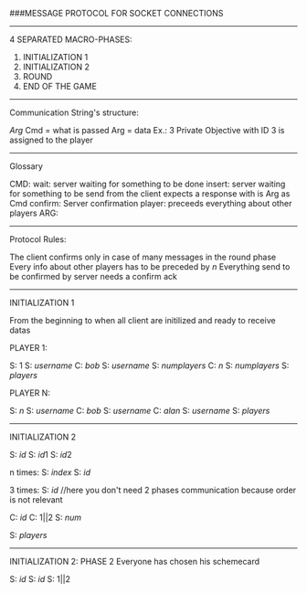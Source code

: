  ###MESSAGE PROTOCOL FOR SOCKET CONNECTIONS


------------------------------------------

 4 SEPARATED MACRO-PHASES:

 1) INITIALIZATION 1
 2) INITIALIZATION 2
 3) ROUND
 4) END OF THE GAME

------------------------------------------

 Communication String's structure:

 <Cmd>$Arg$
 Cmd = what is passed
 Arg = data
 Ex.:
 <privobj>$3$
 Private Objective with ID 3 is assigned to the player

------------------------------------------

 Glossary

 CMD:
  wait: server waiting for something to be done
  insert: server waiting for something to be send from the client
          expects a response with is Arg as Cmd
  confirm: Server confirmation
  player: preceeds everything about other players
 ARG:


------------------------------------------

 Protocol Rules:

 The client confirms only in case of many messages in the round phase
 Every info about other players has to be preceded by <player>$n$
 Everything send to be confirmed by server needs a confirm ack

------------------------------------------

 INITIALIZATION 1

 From the beginning to when all client are initilized and ready to receive datas

 PLAYER 1:

 S: <player>$1$
 S: <insert>$username$
 C: <username>$bob$
 S: <confirm>$username$
 S: <insert>$numplayers$
 C: <numplayers>$n$
 S: <confirm>$numplayers$
 S: <wait>$players$


 PLAYER N:

 S: <player>$n$
 S: <insert>$username$
 C: <username>$bob$
 S: <insert>$username$
 C: <username>$alan$
 S: <confirm>$username$
 S: <wait>$players$

 ---------------------------------------

 INITIALIZATION 2

 S: <privobj>$id$
 S: <scheme>$id1$
 S: <scheme>$id2$

 n times:
 S: <scoremarker>$index$
 S: <index>$id$

 3 times:
 S: <pubobj>$id$
 //here you don't need 2 phases communication because order is not relevant

 C: <scheme>$id$
 C: <fb>$1||2$
 S: <favtokens>$num$

 S: <wait>$players$

 --------------------------------------

 INITIALIZATION 2: PHASE 2
 Everyone has chosen his schemecard

 S: <player>$id$
 S: <scheme>$id$
 S: <fb>$1||2$
